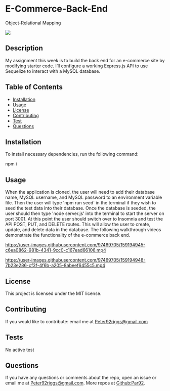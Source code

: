 # E-Commerce-Back-End
Object-Relational Mapping

![](https://img.shields.io/badge/label-MIT-green)
  ## Description 
  My assignment this week is to build the back end for an e-commerce site by modifying starter code. I’ll configure a working Express.js API to use Sequelize to interact with a MySQL database.

  ## Table of Contents
  * [Installation](#installation)
  * [Usage](#usage)
  * [License](#license)
  * [Contributing](#contributing)
  * [Test](#tests)
  * [Questions](#questions)

  ## Installation

  To install necessary dependencies, run the following command:

  npm i

  ## Usage

  When the application is cloned, the user will need to add their database name, MySQL username, and MySQL password to an environment variable file. Then the user will type 'npm run seed' in the terminal if they wish to seed the test data into their database. Once the database is seeded, the user should then type 'node server.js' into the terminal to start the server on port 3001. 
  At this point the user should switch over to Insomnia and test the API POST, PUT, and DELETE routes. This will allow the user to create, update, and delete data in the database. The following walkthrough videos demonstrate the functionality of the e-commerce back end. 
  


https://user-images.githubusercontent.com/97469705/159194945-c6ea0862-981b-4341-9cc0-c167ead66106.mp4




https://user-images.githubusercontent.com/97469705/159194948-7b23e286-cf3f-4f6b-a205-8abeef6455c5.mp4




  


  ## License
  This project is licensed under the MIT license.

  ## Contributing
  If you would like to contribute:
  email me at Peter92riggs@gmail.com

  ## Tests
  No active test
  
  ## Questions
  If you have any questions or comments about the repo, open an issue or email me at Peter92riggs@gmail.com.
  More repos at [Github:Par92](https://github.com/Par92).
